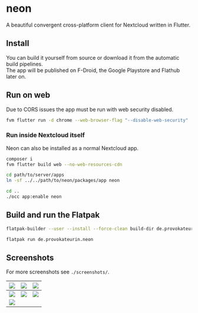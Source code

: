 # neon

A beautiful convergent cross-platform client for Nextcloud written in Flutter.

## Install
You can build it yourself from source or download it from the automatic build pipelines.  
The app will be published on F-Droid, the Google Playstore and Flathub later on.

## Run on web

Due to CORS issues the app must be run with web security disabled.

```bash
fvm flutter run -d chrome --web-browser-flag "--disable-web-security"
```

### Run inside Nextcloud itself

Neon can also be installed as a normal Nextcloud app.

```bash
composer i
fvm flutter build web --no-web-resources-cdn

cd path/to/server/apps
ln -sf ../../path/to/neon/packages/app neon

cd ..
./occ app:enable neon
```

## Build and run the Flatpak

```bash
flatpak-builder --user --install --force-clean build-dir de.provokateurin.neon.yaml

flatpak run de.provokateurin.neon
```

## Screenshots

For more screenshots see `./screenshots/`.

| ![](https://raw.githubusercontent.com/nextcloud/neon/main/packages/app/screenshots/login_server_selection.png) | ![](https://raw.githubusercontent.com/nextcloud/neon/main/packages/app/screenshots/home_drawer.png)               | ![](https://raw.githubusercontent.com/nextcloud/neon/main/packages/app/screenshots/settings_oled.png)   |
|----------------------------------------------------------------------------------------------------------------|-------------------------------------------------------------------------------------------------------------------|---------------------------------------------------------------------------------------------------------|
| ![](https://raw.githubusercontent.com/nextcloud/neon/main/packages/app/screenshots/files_photos.png)           | ![](https://raw.githubusercontent.com/nextcloud/neon/main/packages/app/screenshots/news_articles_unread_list.png) | ![](https://raw.githubusercontent.com/nextcloud/neon/main/packages/app/screenshots/notes_note_edit.png) |
| ![](https://raw.githubusercontent.com/nextcloud/neon/main/packages/app/screenshots/notifications_list.png)     |                                                                                                                   |                                                                                                         |
